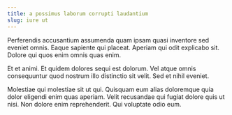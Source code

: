 ```yaml
---
title: a possimus laborum corrupti laudantium
slug: iure ut
---
```


Perferendis accusantium assumenda quam ipsam quasi inventore sed eveniet omnis. Eaque sapiente qui placeat. Aperiam qui odit explicabo sit. Dolore qui quos enim omnis quas enim.

Et et animi. Et quidem dolores sequi est dolorum. Vel atque omnis consequuntur quod nostrum illo distinctio sit velit. Sed et nihil eveniet.

Molestiae qui molestiae sit ut qui. Quisquam eum alias doloremque quia dolor eligendi enim quas aperiam. Velit recusandae qui fugiat dolore quis ut nisi. Non dolore enim reprehenderit. Qui voluptate odio eum.
